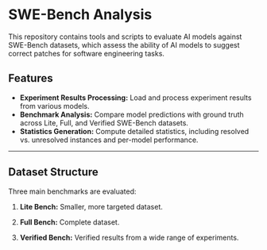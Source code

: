 # SWE-Bench Analysis

This repository contains tools and scripts to evaluate AI models against SWE-Bench datasets, which assess the ability of AI models to suggest correct patches for software engineering tasks.

## Features

- **Experiment Results Processing:** Load and process experiment results from various models.
- **Benchmark Analysis:** Compare model predictions with ground truth across Lite, Full, and Verified SWE-Bench datasets.
- **Statistics Generation:** Compute detailed statistics, including resolved vs. unresolved instances and per-model performance.

---

## Dataset Structure

Three main benchmarks are evaluated:

1. **Lite Bench:** Smaller, more targeted dataset.

2. **Full Bench:** Complete dataset.

3. **Verified Bench:** Verified results from a wide range of experiments.
